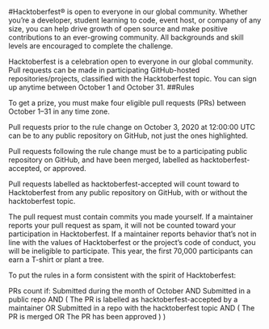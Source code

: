 
#Hacktoberfest® is open to everyone in our global community. Whether you’re a developer, student learning to code, event host, or company of any size, you can help drive growth of open source and make positive contributions to an ever-growing community. All backgrounds and skill levels are encouraged to complete the challenge.

Hacktoberfest is a celebration open to everyone in our global community.
Pull requests can be made in participating GitHub-hosted repositories/projects, classified with the Hacktoberfest topic.
You can sign up anytime between October 1 and October 31.
##Rules

To get a prize, you must make four eligible pull requests (PRs) between October 1–31 in any time zone.

Pull requests prior to the rule change on October 3, 2020 at 12:00:00 UTC can be to any public repository on GitHub, not just the ones highlighted.

Pull requests following the rule change must be to a participating public repository on GitHub, and have been merged, labelled as hacktoberfest-accepted, or approved.

Pull requests labelled as hacktoberfest-accepted will count toward to Hacktoberfest from any public repository on GitHub, with or without the hacktoberfest topic.

The pull request must contain commits you made yourself. If a maintainer reports your pull request as spam, it will not be counted toward your participation in Hacktoberfest. If a maintainer reports behavior that’s not in line with the values of Hacktoberfest or the project’s code of conduct, you will be ineligible to participate. This year, the first 70,000 participants can earn a T-shirt or plant a tree.

To put the rules in a form consistent with the spirit of Hacktoberfest:

PRs count if:
Submitted during the month of October AND
Submitted in a public repo AND (
  The PR is labelled as hacktoberfest-accepted by a maintainer OR
  Submitted in a repo with the hacktoberfest topic AND (
    The PR is merged OR
    The PR has been approved
  )
)
